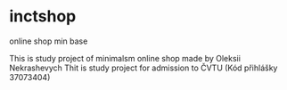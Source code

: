 # inctshop
online shop min base

This is study project of minimalsm online shop made by Oleksii Nekrashevych
Thit is study project for admission to ČVTU
(Kód přihlášky 37073404)
